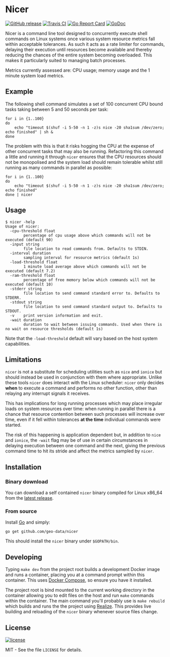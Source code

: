 # Nicer

[![GitHub release](https://img.shields.io/github/release/geo-data/nicer.svg)](https://github.com/geo-data/nicer/releases/latest)
[![Travis CI](https://img.shields.io/travis/geo-data/nicer.svg)](https://travis-ci.org/geo-data/nicer)
[![Go Report Card](https://goreportcard.com/badge/github.com/geo-data/nicer)](https://goreportcard.com/report/github.com/geo-data/nicer)
[![GoDoc](https://img.shields.io/badge/documentation-godoc-blue.svg)](https://godoc.org/github.com/geo-data/nicer)

Nicer is a command line tool designed to concurrently execute shell commands on
Linux systems once various system resource metrics fall within acceptable
tolerances.  As such it acts as a rate limiter for commands, delaying their
execution until resources become available and thereby reducing the chances of
the entire system becoming overloaded.  This makes it particularly suited to
managing batch processes.

Metrics currently assessed are: CPU usage; memory usage and the 1 minute system
load metrics.

## Example

The following shell command simulates a set of 100 concurrent CPU bound tasks
taking between 5 and 50 seconds per task:

```
for i in {1..100}
do
    echo "timeout $(shuf -i 5-50 -n 1 -z)s nice -20 sha1sum /dev/zero; echo finished" | sh &
done
```

The problem with this is that it risks hogging the CPU at the expense of other
concurrent tasks that may also be running.  Refactoring this command a little
and running it through `nicer` ensures that the CPU resources should not be
monopolised and the system load should remain tolerable whilst still running as
many commands in parallel as possible:

```
for i in {1..100}
do
    echo "timeout $(shuf -i 5-50 -n 1 -z)s nice -20 sha1sum /dev/zero; echo finished"
done | nicer
```

## Usage

```
$ nicer -help
Usage of nicer:
  -cpu-threshold float
        percentage of cpu usage above which commands will not be executed (default 90)
  -input string
        file location to read commands from. Defaults to STDIN.
  -interval duration
        sampling interval for resource metrics (default 1s)
  -load-threshold float
        1 minute load average above which commands will not be executed (default 7.2)
  -ram-threshold float
        percentage of free memory below which commands will not be executed (default 10)
  -stderr string
        file location to send command standard error to. Defaults to STDERR.
  -stdout string
        file location to send command standard output to. Defaults to STDOUT.
  -v    print version information and exit.
  -wait duration
        duration to wait between issuing commands. Used when there is no wait on resource thresholds (default 1s)

```

Note that the `-load-threshold` default will vary based on the host system
capabilities.

## Limitations

`nicer` is not a substitute for scheduling utilities such as `nice` and `ionice`
but should instead be used in conjunction with them where appropriate.  Unlike
these tools `nicer` does interact with the Linux scheduler: `nicer` only decides
**when** to execute a command and performs no other function, other than
relaying any interrupt signals it receives.

This has implications for long running processes which may place irregular loads
on system resources over time: when running in parallel there is a chance that
resource contention between such processes will increase over time, even if it
fell within tolerances **at the time** individual commands were started.

The risk of this happening is application dependent but, in addition to `nice`
and `ionice`, the `-wait` flag may be of use in certain circumstances in
delaying execution between one command and the next, giving the previous command
time to hit its stride and affect the metrics sampled by `nicer`.

## Installation

### Binary download

You can download a self contained `nicer` binary compiled for Linux x86_64 from
the [latest release](https://github.com/geo-data/nicer/releases/latest).

### From source

Install [Go](https://golang.org/) and simply:

```
go get github.com/geo-data/nicer
```

This should install the `nicer` binary under `$GOPATH/bin`.

## Developing

Typing `make dev` from the project root builds a development Docker image and
runs a container, placing you at a command prompt within this container.  This
uses [Docker Compose](https://docs.docker.com/compose/), so ensure you have it
installed.

The project root is bind mounted to the current working directory in the
container allowing you to edit files on the host and run `make` commands within
the container. The main command you'll probably use is `make rebuild` which
builds and runs the the project using
[Realize](https://tockins.github.io/realize/).  This provides live building and
reloading of the `nicer` binary whenever source files change.

## License

[![license](https://img.shields.io/github/license/geo-data/nicer.svg)](https://github.com/geo-data/nicer/blob/master/LICENSE)

MIT - See the file `LICENSE` for details.
